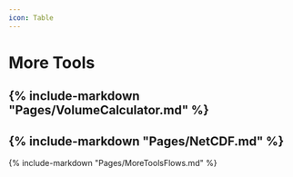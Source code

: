 ```yaml
---
icon: Table
---
```

# More Tools
{% include-markdown "Pages/VolumeCalculator.md" %}
---
{% include-markdown "Pages/NetCDF.md" %}
---
{% include-markdown "Pages/MoreToolsFlows.md" %}